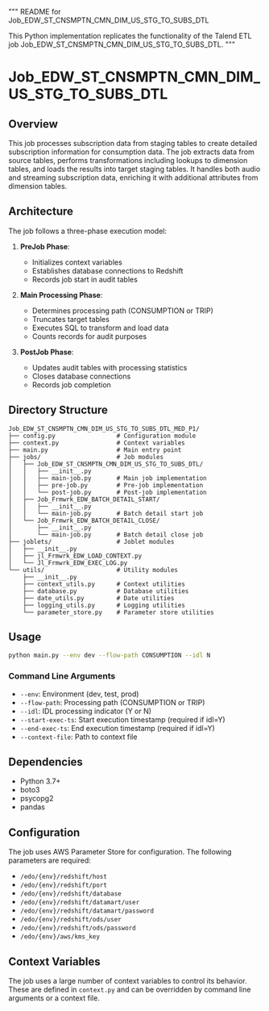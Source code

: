 """
README for Job_EDW_ST_CNSMPTN_CMN_DIM_US_STG_TO_SUBS_DTL

This Python implementation replicates the functionality of the Talend ETL job Job_EDW_ST_CNSMPTN_CMN_DIM_US_STG_TO_SUBS_DTL.
"""

# Job_EDW_ST_CNSMPTN_CMN_DIM_US_STG_TO_SUBS_DTL

## Overview

This job processes subscription data from staging tables to create detailed subscription information for consumption data. The job extracts data from source tables, performs transformations including lookups to dimension tables, and loads the results into target staging tables. It handles both audio and streaming subscription data, enriching it with additional attributes from dimension tables.

## Architecture

The job follows a three-phase execution model:

1. **PreJob Phase**: 
   - Initializes context variables
   - Establishes database connections to Redshift
   - Records job start in audit tables

2. **Main Processing Phase**:
   - Determines processing path (CONSUMPTION or TRIP)
   - Truncates target tables
   - Executes SQL to transform and load data
   - Counts records for audit purposes

3. **PostJob Phase**:
   - Updates audit tables with processing statistics
   - Closes database connections
   - Records job completion

## Directory Structure

```
Job_EDW_ST_CNSMPTN_CMN_DIM_US_STG_TO_SUBS_DTL_MED_P1/
├── config.py                 # Configuration module
├── context.py                # Context variables
├── main.py                   # Main entry point
├── jobs/                     # Job modules
│   ├── Job_EDW_ST_CNSMPTN_CMN_DIM_US_STG_TO_SUBS_DTL/
│   │   ├── __init__.py
│   │   ├── main-job.py       # Main job implementation
│   │   ├── pre-job.py        # Pre-job implementation
│   │   └── post-job.py       # Post-job implementation
│   ├── Job_Frmwrk_EDW_BATCH_DETAIL_START/
│   │   ├── __init__.py
│   │   └── main-job.py       # Batch detail start job
│   └── Job_Frmwrk_EDW_BATCH_DETAIL_CLOSE/
│       ├── __init__.py
│       └── main-job.py       # Batch detail close job
├── joblets/                  # Joblet modules
│   ├── __init__.py
│   ├── jl_Frmwrk_EDW_LOAD_CONTEXT.py
│   └── Jl_Frmwrk_EDW_EXEC_LOG.py
└── utils/                    # Utility modules
    ├── __init__.py
    ├── context_utils.py      # Context utilities
    ├── database.py           # Database utilities
    ├── date_utils.py         # Date utilities
    ├── logging_utils.py      # Logging utilities
    └── parameter_store.py    # Parameter store utilities
```

## Usage

```bash
python main.py --env dev --flow-path CONSUMPTION --idl N
```

### Command Line Arguments

- `--env`: Environment (dev, test, prod)
- `--flow-path`: Processing path (CONSUMPTION or TRIP)
- `--idl`: IDL processing indicator (Y or N)
- `--start-exec-ts`: Start execution timestamp (required if idl=Y)
- `--end-exec-ts`: End execution timestamp (required if idl=Y)
- `--context-file`: Path to context file

## Dependencies

- Python 3.7+
- boto3
- psycopg2
- pandas

## Configuration

The job uses AWS Parameter Store for configuration. The following parameters are required:

- `/edo/{env}/redshift/host`
- `/edo/{env}/redshift/port`
- `/edo/{env}/redshift/database`
- `/edo/{env}/redshift/datamart/user`
- `/edo/{env}/redshift/datamart/password`
- `/edo/{env}/redshift/ods/user`
- `/edo/{env}/redshift/ods/password`
- `/edo/{env}/aws/kms_key`

## Context Variables

The job uses a large number of context variables to control its behavior. These are defined in `context.py` and can be overridden by command line arguments or a context file.